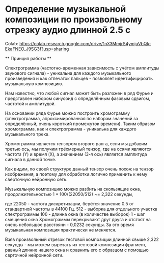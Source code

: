 # Определение музыкальной композиции по произвольному отрезку аудио длинной 2.5 с

Colab: https://colab.research.google.com/drive/1nX3MmjrS4ymjuVbQk-EkaFNEO_J9SG3f?usp=sharing
 
** Принцип работы **

Спектрограмма (частотно-временная зависимость с учётом амплитуды звукового сигнала) - уникальна для каждого музыкального произведения и как отпечаток пальцев - позволяет идентифицироать музыкальную композицию.

Нам известно, что любой сигнал может быть разложен в ряд Фурье и представлен набором синусоид с определённым фазовым сдвигом, частотой и амплитудой.

На основании ряда Фурье можно построить хромограмму (спектрограмма, апроксимированная по наборам значений за определённый, очень короткий промежуток времени). Таким образом хромограмма, как и спектрограмма - уникальна для каждого музыкального трека.

Хромограмма является тензором второго ранга, если мы добавим третью ось, мы получим трёхмерный тензор, где на осями являются частота (Y) и время (X), а значением (3-я ось) является амплитуда сигнала в данной точке.

Как видим, по своей структуре данный тензор очень похож на тензор изображения, а поэтому для обработки логично применить к нему свёрточную нейронную сеть.

Музыкальную композицию можно разбить на скользящие окна, продолжительностью 1 * 100/(22050/512) ~= 2,322 секунды,

где 22050 - частота дискретизации, берётся значение 0.5 от стандартной частоты в 44100 Гц.
512 - выборка для отдельного участка спектрограммы
100 - длинна окна (в количестве выборок)
1 - шаг смещения окна
Хромограммы перекрывают друг друга и отстоят на очень небольшое расстояни - 0,0232 секунды. За это время музыкальная композиция практически не меняется.

Взяв произвольный отрезок тестовой композиции длинной свыше 2,322 секунды - мы можем вырезать из тестовой композиции фрагмент, равный длинне нашего окна и сравнить его с образцом с помощью сврточной нейронной сети.